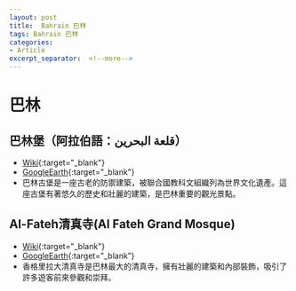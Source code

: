 ```yaml
---
layout: post
title:  Bahrain 巴林
tags: Bahrain 巴林 
categories:
- Article
excerpt_separator:  <!--more-->
---
```

# 巴林

## 巴林堡（阿拉伯語：قلعة البحرين）
- [Wiki](https://zh.wikipedia.org/zh-tw/%E5%B7%B4%E6%9E%97%E5%A0%A1 "Wiki"){:target="_blank"} 
- [GoogleEarth](https://earth.google.com/web/search/Bahrain+Fort/@26.2330953,50.5198657,4.27749238a,936.15255687d,34.99999999y,0h,0t,0r/ "GoogleEarth"){:target="_blank"} 
- 巴林古堡是一座古老的防禦建築，被聯合國教科文組織列為世界文化遺產。這座古堡有著悠久的歷史和壯麗的建築，是巴林重要的觀光景點。

## Al-Fateh清真寺(Al Fateh Grand Mosque)
- [Wiki](https://en.wikipedia.org/wiki/Al_Fateh_Grand_Mosque "Wiki"){:target="_blank"} 
- [GoogleEarth](https://earth.google.com/web/search/Al+Fateh+Grand+Mosque/@26.2189298,50.5980332,3.17963373a,936.19676695d,34.99999983y,0h,0t,0r/ "GoogleEarth"){:target="_blank"} 
- 香格里拉大清真寺是巴林最大的清真寺，擁有壯麗的建築和內部裝飾，吸引了許多遊客前來參觀和崇拜。


